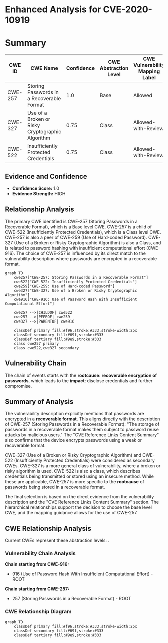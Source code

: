 # Enhanced Analysis for CVE-2020-10919

# Summary
| CWE ID | CWE Name | Confidence | CWE Abstraction Level | CWE Vulnerability Mapping Label | CWE-Vulnerability Mapping Notes |
|---|---|---|---|---|---|
| CWE-257 | Storing Passwords in a Recoverable Format | 1.0 | Base | Allowed | Primary CWE |
| CWE-327 | Use of a Broken or Risky Cryptographic Algorithm | 0.75 | Class | Allowed-with-Review | Secondary Candidate |
| CWE-522 | Insufficiently Protected Credentials | 0.75 | Class | Allowed-with-Review | Secondary Candidate |

## Evidence and Confidence

*   **Confidence Score:** 1.0
*   **Evidence Strength:** HIGH

## Relationship Analysis
The primary CWE identified is CWE-257 (Storing Passwords in a Recoverable Format), which is a Base level CWE. CWE-257 is a child of CWE-522 (Insufficiently Protected Credentials), which is a Class level CWE. CWE-257 is also a peer of CWE-259 (Use of Hard-coded Password). CWE-327 (Use of a Broken or Risky Cryptographic Algorithm) is also a Class, and is related to password hashing with insufficient computational effort (CWE-916). The choice of CWE-257 is influenced by its direct match to the vulnerability description where passwords are encrypted in a recoverable format.

```mermaid
graph TD
    cwe257["CWE-257: Storing Passwords in a Recoverable Format"]
    cwe522["CWE-522: Insufficiently Protected Credentials"]
    cwe259["CWE-259: Use of Hard-coded Password"]
    cwe327["CWE-327: Use of a Broken or Risky Cryptographic Algorithm"]
    cwe916["CWE-916: Use of Password Hash With Insufficient Computational Effort"]
    
    cwe257 -->|CHILDOF| cwe522
    cwe257 -->|PEEROF| cwe259
    cwe327 -->|PARENTOF| cwe916
    
    classDef primary fill:#f96,stroke:#333,stroke-width:2px
    classDef secondary fill:#69f,stroke:#333
    classDef tertiary fill:#9e9,stroke:#333
    class cwe257 primary
    class cwe522,cwe327 secondary
```

## Vulnerability Chain
The chain of events starts with the **rootcause**: **recoverable encryption of passwords**, which leads to the **impact**: disclose credentials and further compromise.

## Summary of Analysis
The vulnerability description explicitly mentions that passwords are encrypted in a **recoverable format**. This aligns directly with the description of CWE-257 (Storing Passwords in a Recoverable Format): "The storage of passwords in a recoverable format makes them subject to password reuse attacks by malicious users." The "CVE Reference Links Content Summary" also confirms that the device encrypts passwords using a weak or recoverable format.

CWE-327 (Use of a Broken or Risky Cryptographic Algorithm) and CWE-522 (Insufficiently Protected Credentials) were considered as secondary CWEs. CWE-327 is a more general class of vulnerability, where a broken or risky algorithm is used. CWE-522 is also a class, which describes credentials being transmitted or stored using an insecure method. While these are applicable, CWE-257 is more specific to the **rootcause** of passwords being stored in a recoverable format.

The final selection is based on the direct evidence from the vulnerability description and the "CVE Reference Links Content Summary" section. The hierarchical relationships support the decision to choose the base level CWE, and the mapping guidance allows for the use of CWE-257.


## CWE Relationship Analysis

Current CWEs represent these abstraction levels: .


### Vulnerability Chain Analysis

**Chain starting from CWE-916:**
- 916 (Use of Password Hash With Insufficient Computational Effort) - ROOT


**Chain starting from CWE-257:**
- 257 (Storing Passwords in a Recoverable Format) - ROOT



### CWE Relationship Diagram

```mermaid
graph TD
    classDef primary fill:#f96,stroke:#333,stroke-width:2px
    classDef secondary fill:#69f,stroke:#333
    classDef tertiary fill:#9e9,stroke:#333
```